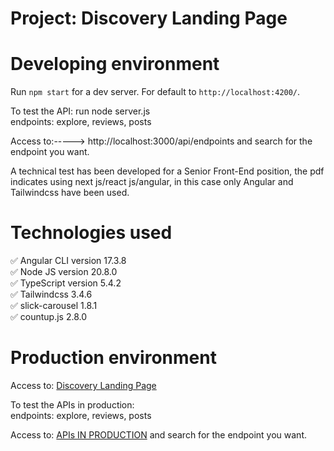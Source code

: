 # Project: Discovery Landing Page

# Developing environment  
Run `npm start` for a dev server. For default to `http://localhost:4200/`.  

To test the API: run node server.js  
endpoints: explore, reviews, posts  

Access to:-----> http://localhost:3000/api/endpoints and search for the endpoint you want.      

A technical test has been developed for a Senior Front-End position, the pdf indicates using next 
js/react js/angular, in this case only Angular and Tailwindcss have been used.  

# Technologies used  
✅ Angular CLI version 17.3.8  
✅ Node JS version 20.8.0  
✅ TypeScript version 5.4.2    
✅ Tailwindcss 3.4.6     
✅ slick-carousel 1.8.1  
✅ countup.js 2.8.0  

# Production environment  
Access to: [Discovery Landing Page](https://discovery-lp.vercel.app/)  

To test the APIs in production:  
endpoints: explore, reviews, posts  

Access to: [APIs IN PRODUCTION](https://discovery-lp.vercel.app/api/explore) and search for the endpoint you want.  